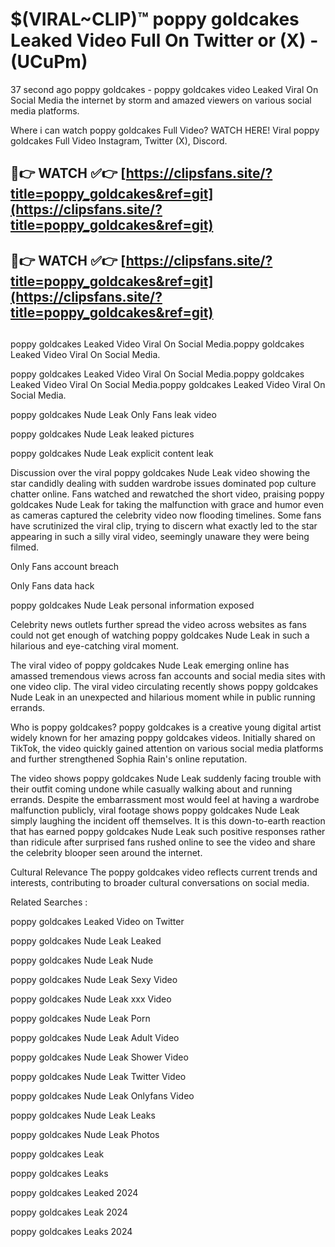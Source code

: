 # $(VIRAL~CLIP)™ poppy goldcakes Leaked Video Full On Twitter or (X) -(UCuPm)
37 second ago poppy goldcakes - poppy goldcakes video Leaked Viral On Social Media the internet by storm and amazed viewers on various social media platforms.

Where i can watch poppy goldcakes Full Video? WATCH HERE! Viral poppy goldcakes Full Video Instagram, Twitter (X), Discord.

## 🔴👉 WATCH ✅👉 [https://clipsfans.site/?title=poppy_goldcakes&ref=git](https://clipsfans.site/?title=poppy_goldcakes&ref=git)
## 🔴👉 WATCH ✅👉 [https://clipsfans.site/?title=poppy_goldcakes&ref=git](https://clipsfans.site/?title=poppy_goldcakes&ref=git)
##
poppy goldcakes Leaked Video Viral On Social Media.poppy goldcakes Leaked Video Viral On Social Media.

poppy goldcakes Leaked Video Viral On Social Media.poppy goldcakes Leaked Video Viral On Social Media.poppy goldcakes Leaked Video Viral On Social Media.

poppy goldcakes Nude Leak Only Fans leak video

poppy goldcakes Nude Leak leaked pictures

poppy goldcakes Nude Leak explicit content leak

Discussion over the viral poppy goldcakes Nude Leak video showing the star candidly dealing with sudden wardrobe issues dominated pop culture chatter online. Fans watched and rewatched the short video, praising poppy goldcakes Nude Leak for taking the malfunction with grace and humor even as cameras captured the celebrity video now flooding timelines. Some fans have scrutinized the viral clip, trying to discern what exactly led to the star appearing in such a silly viral video, seemingly unaware they were being filmed.


Only Fans account breach

Only Fans data hack

poppy goldcakes Nude Leak personal information exposed

Celebrity news outlets further spread the video across websites as fans could not get enough of watching poppy goldcakes Nude Leak in such a hilarious and eye-catching viral moment.


The viral video of poppy goldcakes Nude Leak emerging online has amassed tremendous views across fan accounts and social media sites with one video clip. The viral video circulating recently shows poppy goldcakes Nude Leak in an unexpected and hilarious moment while in public running errands.


Who is poppy goldcakes? poppy goldcakes is a creative young digital artist widely known for her amazing poppy goldcakes videos. Initially shared on TikTok, the video quickly gained attention on various social media platforms and further strengthened Sophia Rain's online reputation.

The video shows poppy goldcakes Nude Leak suddenly facing trouble with their outfit coming undone while casually walking about and running errands. Despite the embarrassment most would feel at having a wardrobe malfunction publicly, viral footage shows poppy goldcakes Nude Leak simply laughing the incident off themselves. It is this down-to-earth reaction that has earned poppy goldcakes Nude Leak such positive responses rather than ridicule after surprised fans rushed online to see the video and share the celebrity blooper seen around the internet.

Cultural Relevance The poppy goldcakes video reflects current trends and interests, contributing to broader cultural conversations on social media.

Related Searches :

poppy goldcakes Leaked Video on Twitter

poppy goldcakes Nude Leak Leaked

poppy goldcakes Nude Leak Nude

poppy goldcakes Nude Leak Sexy Video

poppy goldcakes Nude Leak xxx Video

poppy goldcakes Nude Leak Porn

poppy goldcakes Nude Leak Adult Video

poppy goldcakes Nude Leak Shower Video

poppy goldcakes Nude Leak Twitter Video

poppy goldcakes Nude Leak Onlyfans Video

poppy goldcakes Nude Leak Leaks

poppy goldcakes Nude Leak Photos

poppy goldcakes Leak

poppy goldcakes Leaks

poppy goldcakes Leaked 2024

poppy goldcakes Leak 2024

poppy goldcakes Leaks 2024
